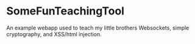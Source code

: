 # SomeFunTeachingTool
An example webapp used to teach my little brothers Websockets, simple cryptography, and XSS/html injection.
